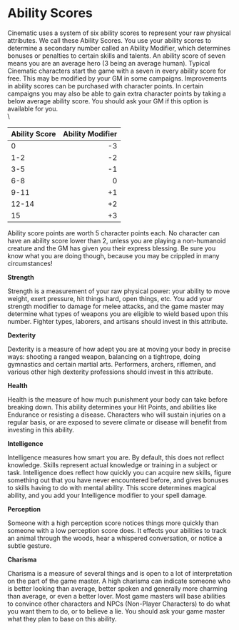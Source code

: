 # Ability Scores

Cinematic uses a system of six ability scores to represent your raw physical attributes. We call these Ability Scores. You use your ability scores to determine a secondary number called an Ability Modifier, which determines bonuses or penalties to certain skills and talents. An ability score of seven means you are an average hero (3 being an average human). Typical Cinematic characters start the game with a seven in every ability score for free. This may be modified by your GM in some campaigns. Improvements in ability scores can be purchased with character points. In certain campaigns you may also be able to gain extra character points by taking a below average ability score. You should ask your GM if this option is available for you.\
\


| Ability Score | Ability Modifier |
| ------------- | ---------------: |
| 0             |               -3 |
| 1-2           |               -2 |
| 3-5           |               -1 |
| 6-8           |                0 |
| 9-11          |               +1 |
| 12-14         |               +2 |
| 15            |               +3 |

Ability score points are worth 5 character points each. No character can have an ability score lower than 2, unless you are playing a non-humanoid creature and the GM has given you their express blessing. Be sure you know what you are doing though, because you may be crippled in many circumstances!

**Strength**

Strength is a measurement of your raw physical power: your ability to move weight, exert pressure, hit things hard, open things, etc. You add your strength modifier to damage for melee attacks, and the game master may determine what types of weapons you are eligible to wield based upon this number. Fighter types, laborers, and artisans should invest in this attribute.

**Dexterity**

Dexterity is a measure of how adept you are at moving your body in precise ways: shooting a ranged weapon, balancing on a tightrope, doing gymnastics and certain martial arts. Performers, archers, riflemen, and various other high dexterity professions should invest in this attribute.

**Health**

Health is the measure of how much punishment your body can take before breaking down. This ability determines your Hit Points, and abilities like Endurance or resisting a disease. Characters who will sustain injuries on a regular basis, or are exposed to severe climate or disease will benefit from investing in this ability.

**Intelligence**

Intelligence measures how smart you are. By default, this does not reflect knowledge. Skills represent actual knowledge or training in a subject or task. Intelligence does reflect how quickly you can acquire new skills, figure something out that you have never encountered before, and gives bonuses to skills having to do with mental ability. This score determines magical ability, and you add your Intelligence modifier to your spell damage.

**Perception**

Someone with a high perception score notices things more quickly than someone with a low perception score does. It effects your abilities to track an animal through the woods, hear a whispered conversation, or notice a subtle gesture.

**Charisma**

Charisma is a measure of several things and is open to a lot of interpretation on the part of the game master. A high charisma can indicate someone who is better looking than average, better spoken and generally more charming than average, or even a better lover. Most game masters will base abilities to convince other characters and NPCs (Non-Player Characters) to do what you want them to do, or to believe a lie. You should ask your game master what they plan to base on this ability.
